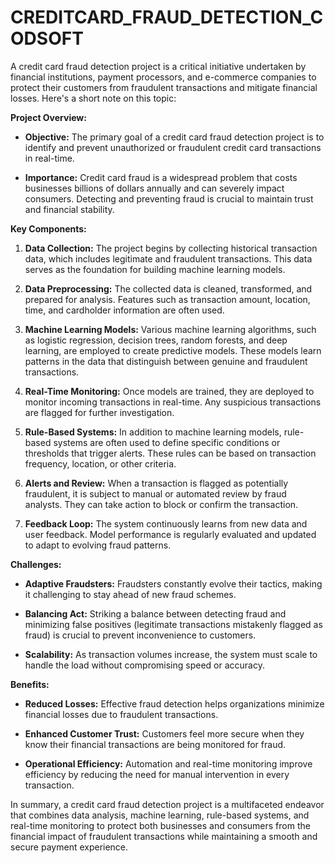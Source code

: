 # CREDITCARD_FRAUD_DETECTION_CODSOFT

A credit card fraud detection project is a critical initiative undertaken by financial institutions, payment processors, and e-commerce companies to protect their customers from fraudulent transactions and mitigate financial losses. Here's a short note on this topic:

**Project Overview:**

- **Objective:** The primary goal of a credit card fraud detection project is to identify and prevent unauthorized or fraudulent credit card transactions in real-time.

- **Importance:** Credit card fraud is a widespread problem that costs businesses billions of dollars annually and can severely impact consumers. Detecting and preventing fraud is crucial to maintain trust and financial stability.

**Key Components:**

1. **Data Collection:** The project begins by collecting historical transaction data, which includes legitimate and fraudulent transactions. This data serves as the foundation for building machine learning models.

2. **Data Preprocessing:** The collected data is cleaned, transformed, and prepared for analysis. Features such as transaction amount, location, time, and cardholder information are often used.

3. **Machine Learning Models:** Various machine learning algorithms, such as logistic regression, decision trees, random forests, and deep learning, are employed to create predictive models. These models learn patterns in the data that distinguish between genuine and fraudulent transactions.

4. **Real-Time Monitoring:** Once models are trained, they are deployed to monitor incoming transactions in real-time. Any suspicious transactions are flagged for further investigation.

5. **Rule-Based Systems:** In addition to machine learning models, rule-based systems are often used to define specific conditions or thresholds that trigger alerts. These rules can be based on transaction frequency, location, or other criteria.

6. **Alerts and Review:** When a transaction is flagged as potentially fraudulent, it is subject to manual or automated review by fraud analysts. They can take action to block or confirm the transaction.

7. **Feedback Loop:** The system continuously learns from new data and user feedback. Model performance is regularly evaluated and updated to adapt to evolving fraud patterns.

**Challenges:**

- **Adaptive Fraudsters:** Fraudsters constantly evolve their tactics, making it challenging to stay ahead of new fraud schemes.

- **Balancing Act:** Striking a balance between detecting fraud and minimizing false positives (legitimate transactions mistakenly flagged as fraud) is crucial to prevent inconvenience to customers.

- **Scalability:** As transaction volumes increase, the system must scale to handle the load without compromising speed or accuracy.

**Benefits:**

- **Reduced Losses:** Effective fraud detection helps organizations minimize financial losses due to fraudulent transactions.

- **Enhanced Customer Trust:** Customers feel more secure when they know their financial transactions are being monitored for fraud.

- **Operational Efficiency:** Automation and real-time monitoring improve efficiency by reducing the need for manual intervention in every transaction.

In summary, a credit card fraud detection project is a multifaceted endeavor that combines data analysis, machine learning, rule-based systems, and real-time monitoring to protect both businesses and consumers from the financial impact of fraudulent transactions while maintaining a smooth and secure payment experience.
